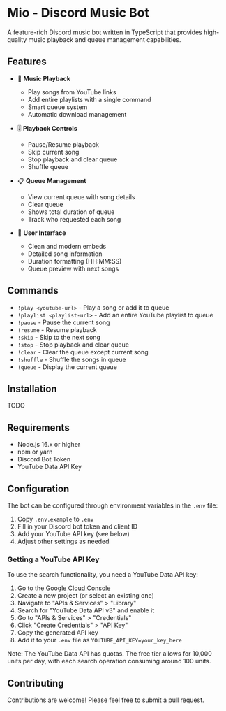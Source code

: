 # Mio - Discord Music Bot

A feature-rich Discord music bot written in TypeScript that provides high-quality music playback and queue management capabilities.

## Features

- 🎵 **Music Playback**
  - Play songs from YouTube links
  - Add entire playlists with a single command
  - Smart queue system
  - Automatic download management

- 🎚️ **Playback Controls**
  - Pause/Resume playback
  - Skip current song
  - Stop playback and clear queue
  - Shuffle queue

- 📋 **Queue Management**
  - View current queue with song details
  - Clear queue
  - Shows total duration of queue
  - Track who requested each song

- 🎨 **User Interface**
  - Clean and modern embeds
  - Detailed song information
  - Duration formatting (HH:MM:SS)
  - Queue preview with next songs

## Commands

- `!play <youtube-url>` - Play a song or add it to queue
- `!playlist <playlist-url>` - Add an entire YouTube playlist to queue
- `!pause` - Pause the current song
- `!resume` - Resume playback
- `!skip` - Skip to the next song
- `!stop` - Stop playback and clear queue
- `!clear` - Clear the queue except current song
- `!shuffle` - Shuffle the songs in queue
- `!queue` - Display the current queue

## Installation

TODO

## Requirements

- Node.js 16.x or higher
- npm or yarn
- Discord Bot Token
- YouTube Data API Key

## Configuration

The bot can be configured through environment variables in the `.env` file:

1. Copy `.env.example` to `.env`
2. Fill in your Discord bot token and client ID
3. Add your YouTube API key (see below)
4. Adjust other settings as needed

### Getting a YouTube API Key

To use the search functionality, you need a YouTube Data API key:

1. Go to the [Google Cloud Console](https://console.cloud.google.com/)
2. Create a new project (or select an existing one)
3. Navigate to "APIs & Services" > "Library"
4. Search for "YouTube Data API v3" and enable it
5. Go to "APIs & Services" > "Credentials"
6. Click "Create Credentials" > "API Key"
7. Copy the generated API key
8. Add it to your `.env` file as `YOUTUBE_API_KEY=your_key_here`

Note: The YouTube Data API has quotas. The free tier allows for 10,000 units per day, with each search operation consuming around 100 units.

## Contributing

Contributions are welcome! Please feel free to submit a pull request.